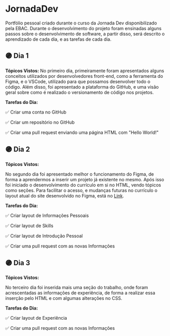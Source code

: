 # JornadaDev
Portfólio pessoal criado durante o curso da Jornada Dev disponibilizado pela EBAC. Durante o desenvolvimento do projeto foram ensinadas alguns passos sobre o desenvolvimento de software, a partir disso, será descrito o aprendizado de cada dia, e as tarefas de cada dia.

## 🟣 **Dia 1**

**Tópicos Vistos:**
No primeiro dia, primeiramente foram apresentados alguns conceitos utilizados por desenvolvedores front-end, como a ferramenta do Figma, e o VSCode, utilizado para que possamos desenvolver todo o código. Além disso, foi apresentado a plataforma do GitHub, e uma visão geral sobre como é realizado o versionamento de código nos projetos.

**Tarefas do Dia:**

✅ Criar uma conta no GitHub

✅ Criar um repositório no GitHub

✅ Criar uma pull request enviando uma página HTML com "Hello World!"


## 🟣 **Dia 2**

**Tópicos Vistos:**

No segundo dia foi apresentado melhor o funcionamento do Figma, de forma a aprendermos a inserir um projeto já existente no mesmo. Após isso foi iniciado o desenvolvimento do currículo em si no HTML, vendo tópicos como seções. Para facilitar o acesso, e mudanças futuras no currículo o layout atual do site desenvolvido no Figma, está no [Link](https://www.figma.com/file/pV7AKCEn9wiLnfUsTfXH3Q/JornadaDev?node-id=0%3A1).

**Tarefas do Dia:**

✅ Criar layout de Informações Pessoais

✅ Criar layout de Skills

✅ Criar layout de Introdução Pessoal

✅ Criar uma pull request com as novas Informações


## 🟣 **Dia 3**

**Tópicos Vistos:**

No terceiro dia foi inserida mais uma seção do trabalho, onde foram acrescentadas as informações de experiência, de forma a realizar essa inserção pelo HTML e com algumas alterações no CSS.

**Tarefas do Dia:**

✅ Criar layout de Experiência

✅ Criar uma pull request com as novas Informações